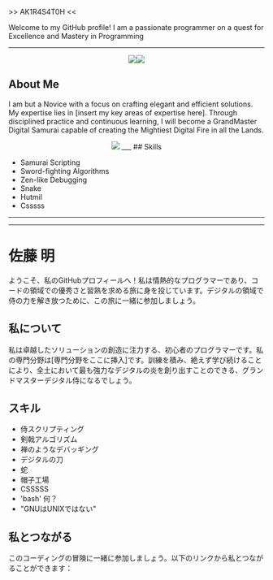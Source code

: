 
<p styles="color: red; fonmt-size: 25px; text-align: center;"> >> AK1R4S4T0H << </p>

Welcome to my GitHub profile! I am a passionate programmer on a quest for Excellence and Mastery in Programming
___
  
<!--📊STATSGRAPH / 🌐WEBSITE: https://github.com/anuraghazra/github-readme-stats -->
<p align="center">
<img src="https://github-readme-stats-git-masterrstaa-rickstaa.vercel.app/api?username=AK1R4S4T0H&show_icons=true&theme=merko"><img src="https://github-readme-streak-stats.herokuapp.com?user=AK1R4S4T0H&theme=merko&date_format=M%20j%5B%2C%20Y%5D">

## About Me

I am but a Novice with a focus on crafting elegant and efficient solutions. My expertise lies in [insert my key areas of expertise here]. Through disciplined practice and continuous learning, I will become a GrandMaster Digital Samurai capable of creating the Mightiest Digital Fire in all the Lands.
  
<!--📙LANGUAGES / 🌐WEBSITE: https://github.com/anuraghazra/github-readme-stats -->
<p align="center">
<img src="https://github-readme-stats-git-masterrstaa-rickstaa.vercel.app/api/top-langs/?username=AK1R4S4T0H&layout=compact&theme=merko">
___
## Skills

- Samurai Scripting
- Sword-fighting Algorithms
- Zen-like Debugging
- Snake
- Hutmil
- Csssss
___
___
# 佐藤 明

ようこそ、私のGitHubプロフィールへ！私は情熱的なプログラマーであり、コードの領域での優秀さと習熟を求める旅に身を投じています。デジタルの領域で侍の力を解き放つために、この旅に一緒に参加しましょう。

## 私について

私は卓越したソリューションの創造に注力する、初心者のプログラマーです。私の専門分野は[専門分野をここに挿入]です。訓練を積み、絶えず学び続けることにより、全土において最も強力なデジタルの炎を創り出すことのできる、グランドマスターデジタル侍になるでしょう。

## スキル

- 侍スクリプティング
- 剣戟アルゴリズム
- 禅のようなデバッギング
- デジタルの刀
- 蛇
- 帽子工場
- CSSSSS
- 'bash' 何？
- "GNUはUNIXではない"

## 私とつながる

このコーディングの冒険に一緒に参加しましょう。以下のリンクから私とつながることができます：

